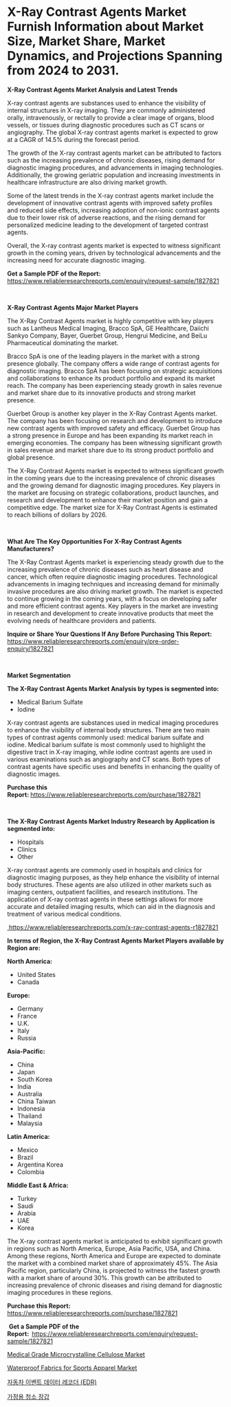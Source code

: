 <p><h1>X-Ray Contrast Agents Market Furnish Information about Market Size, Market Share, Market Dynamics, and Projections Spanning from 2024 to 2031.</h1></p><p><strong>X-Ray Contrast Agents Market Analysis and Latest Trends</strong></p>
<p><p>X-ray contrast agents are substances used to enhance the visibility of internal structures in X-ray imaging. They are commonly administered orally, intravenously, or rectally to provide a clear image of organs, blood vessels, or tissues during diagnostic procedures such as CT scans or angiography. The global X-ray contrast agents market is expected to grow at a CAGR of 14.5% during the forecast period.</p><p>The growth of the X-ray contrast agents market can be attributed to factors such as the increasing prevalence of chronic diseases, rising demand for diagnostic imaging procedures, and advancements in imaging technologies. Additionally, the growing geriatric population and increasing investments in healthcare infrastructure are also driving market growth.</p><p>Some of the latest trends in the X-ray contrast agents market include the development of innovative contrast agents with improved safety profiles and reduced side effects, increasing adoption of non-ionic contrast agents due to their lower risk of adverse reactions, and the rising demand for personalized medicine leading to the development of targeted contrast agents.</p><p>Overall, the X-ray contrast agents market is expected to witness significant growth in the coming years, driven by technological advancements and the increasing need for accurate diagnostic imaging.</p></p>
<p><strong>Get a Sample PDF of the Report:&nbsp;</strong> <a href="https://www.reliableresearchreports.com/enquiry/request-sample/1827821">https://www.reliableresearchreports.com/enquiry/request-sample/1827821</a></p>
<p>&nbsp;</p>
<p><strong>X-Ray Contrast Agents Major Market Players</strong></p>
<p><p>The X-Ray Contrast Agents market is highly competitive with key players such as Lantheus Medical Imaging, Bracco SpA, GE Healthcare, Daiichi Sankyo Company, Bayer, Guerbet Group, Hengrui Medicine, and BeiLu Pharmaceutical dominating the market. </p><p>Bracco SpA is one of the leading players in the market with a strong presence globally. The company offers a wide range of contrast agents for diagnostic imaging. Bracco SpA has been focusing on strategic acquisitions and collaborations to enhance its product portfolio and expand its market reach. The company has been experiencing steady growth in sales revenue and market share due to its innovative products and strong market presence.</p><p>Guerbet Group is another key player in the X-Ray Contrast Agents market. The company has been focusing on research and development to introduce new contrast agents with improved safety and efficacy. Guerbet Group has a strong presence in Europe and has been expanding its market reach in emerging economies. The company has been witnessing significant growth in sales revenue and market share due to its strong product portfolio and global presence.</p><p>The X-Ray Contrast Agents market is expected to witness significant growth in the coming years due to the increasing prevalence of chronic diseases and the growing demand for diagnostic imaging procedures. Key players in the market are focusing on strategic collaborations, product launches, and research and development to enhance their market position and gain a competitive edge. The market size for X-Ray Contrast Agents is estimated to reach billions of dollars by 2026.</p></p>
<p>&nbsp;</p>
<p><strong>What Are The Key Opportunities For X-Ray Contrast Agents Manufacturers?</strong></p>
<p><p>The X-Ray Contrast Agents market is experiencing steady growth due to the increasing prevalence of chronic diseases such as heart disease and cancer, which often require diagnostic imaging procedures. Technological advancements in imaging techniques and increasing demand for minimally invasive procedures are also driving market growth. The market is expected to continue growing in the coming years, with a focus on developing safer and more efficient contrast agents. Key players in the market are investing in research and development to create innovative products that meet the evolving needs of healthcare providers and patients.</p></p>
<p><strong>Inquire or Share Your Questions If Any Before Purchasing This Report:</strong> <a href="https://www.reliableresearchreports.com/enquiry/pre-order-enquiry/1827821">https://www.reliableresearchreports.com/enquiry/pre-order-enquiry/1827821</a></p>
<p>&nbsp;</p>
<p><strong>Market Segmentation</strong></p>
<p><strong>The X-Ray Contrast Agents Market Analysis by types is segmented into:</strong></p>
<p><ul><li>Medical Barium Sulfate</li><li>Iodine</li></ul></p>
<p><p>X-ray contrast agents are substances used in medical imaging procedures to enhance the visibility of internal body structures. There are two main types of contrast agents commonly used: medical barium sulfate and iodine. Medical barium sulfate is most commonly used to highlight the digestive tract in X-ray imaging, while iodine contrast agents are used in various examinations such as angiography and CT scans. Both types of contrast agents have specific uses and benefits in enhancing the quality of diagnostic images.</p></p>
<p><strong>Purchase this Report:&nbsp;</strong><a href="https://www.reliableresearchreports.com/purchase/1827821">https://www.reliableresearchreports.com/purchase/1827821</a></p>
<p>&nbsp;</p>
<p><strong>The X-Ray Contrast Agents Market Industry Research by Application is segmented into:</strong></p>
<p><ul><li>Hospitals</li><li>Clinics</li><li>Other</li></ul></p>
<p><p>X-ray contrast agents are commonly used in hospitals and clinics for diagnostic imaging purposes, as they help enhance the visibility of internal body structures. These agents are also utilized in other markets such as imaging centers, outpatient facilities, and research institutions. The application of X-ray contrast agents in these settings allows for more accurate and detailed imaging results, which can aid in the diagnosis and treatment of various medical conditions.</p></p>
<p><a href="https://www.reliableresearchreports.com/x-ray-contrast-agents-r1827821">&nbsp;https://www.reliableresearchreports.com/x-ray-contrast-agents-r1827821</a></p>
<p><strong>In terms of Region, the X-Ray Contrast Agents Market Players available by Region are:</strong></p>
<p>
    <p> <strong> North America: </strong>
        <ul>
            <li>United States</li>
            <li>Canada</li>
        </ul>
        </p> 
    <p> <strong> Europe: </strong>
        <ul>
            <li>Germany</li>
            <li>France</li>
            <li>U.K.</li>
            <li>Italy</li>
            <li>Russia</li>
        </ul>
        </p> 
    <p> <strong> Asia-Pacific: </strong>
        <ul>
            <li>China</li>
            <li>Japan</li>
            <li>South Korea</li>
            <li>India</li>
            <li>Australia</li>
            <li>China Taiwan</li>
            <li>Indonesia</li>
            <li>Thailand</li>
            <li>Malaysia</li>
        </ul>
        </p> 
    <p> <strong> Latin America: </strong>
        <ul>
            <li>Mexico</li>
            <li>Brazil</li>
            <li>Argentina Korea</li>
            <li>Colombia</li>
        </ul>
        </p> 
    <p> <strong> Middle East & Africa: </strong>
        <ul>
            <li>Turkey</li>
            <li>Saudi</li>
            <li>Arabia</li>
            <li>UAE</li>
            <li>Korea</li>
        </ul>
    </p>
    </p>
<p><p>The X-ray contrast agents market is anticipated to exhibit significant growth in regions such as North America, Europe, Asia Pacific, USA, and China. Among these regions, North America and Europe are expected to dominate the market with a combined market share of approximately 45%. The Asia Pacific region, particularly China, is projected to witness the fastest growth with a market share of around 30%. This growth can be attributed to increasing prevalence of chronic diseases and rising demand for diagnostic imaging procedures in these regions.</p></p>
<p><strong>Purchase this Report: </strong><a href="https://www.reliableresearchreports.com/purchase/1827821">https://www.reliableresearchreports.com/purchase/1827821</a></p>
<p>&nbsp;<strong>Get a Sample PDF of the Report:&nbsp;&nbsp;</strong><a href="https://www.reliableresearchreports.com/enquiry/request-sample/1827821">https://www.reliableresearchreports.com/enquiry/request-sample/1827821</a></p>
<p><strong></strong></p>
<p><p><a href="https://github.com/cheribeninsig/Market-Research-Report-List-1/blob/main/medical-grade-microcrystalline-cellulose-market.md">Medical Grade Microcrystalline Cellulose Market</a></p><p><a href="https://github.com/AdrianaPaucek2023/Market-Research-Report-List-1/blob/main/waterproof-fabrics-for-sports-apparel-market.md">Waterproof Fabrics for Sports Apparel Market</a></p><p><a href="https://github.com/emakpiahsopiah/Market-Research-Report-List-1/blob/main/3231750143738.md">자동차 이벤트 데이터 레코더 (EDR)</a></p><p><a href="https://medium.com/@estelwisozk1/%EA%B0%80%EC%A0%95%EC%9A%A9-%EC%B2%AD%EC%86%8C-%EC%9E%A5%EA%B0%91-%EC%8B%9C%EC%9E%A5-%EC%A0%90%EC%9C%A0%EC%9C%A8-%EB%B0%8F-%EC%83%88%EB%A1%9C%EC%9A%B4-%ED%8A%B8%EB%A0%8C%EB%93%9C-%EB%B6%84%EC%84%9D-%EC%9C%A0%ED%98%95-%EC%9D%91%EC%9A%A9-%EC%B5%9C%EC%A2%85-%EC%82%AC%EC%9A%A9-%EB%B0%8F-2024%EB%85%84%EB%B6%80%ED%84%B0-2031%EB%85%84%EA%B9%8C%EC%A7%80%EC%9D%98-%EA%B8%B0%EA%B0%84%EB%B3%84-%EC%98%88%EC%B8%A1%EC%9D%84-%ED%86%B5%ED%95%B4-cd3a1e768a4c">가정용 청소 장갑</a></p></p>